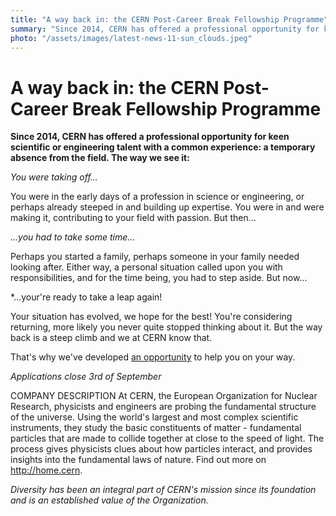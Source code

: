 ```yaml
---
title: "A way back in: the CERN Post-Career Break Fellowship Programme"
summary: "Since 2014, CERN has offered a professional opportunity for keen scientific or engineering talent with a common experience: a temporary absence from the field."
photo: "/assets/images/latest-news-11-sun_clouds.jpeg"
---
```


A way back in: the CERN Post-Career Break Fellowship Programme
===========================

**Since 2014, CERN has offered a professional opportunity for keen scientific or engineering talent with a common experience: a temporary 
absence from the field. The way we see it:**

*You were taking off...*

You were in the early days of a profession in science or engineering, or perhaps already steeped in and building up expertise. You were in
and were making it, contributing to your field with passion. But then...

*...you had to take some time...*

Perhaps you started a family, perhaps someone in your family needed looking after. Either way, a personal situation called upon you with 
responsibilities, and for the time being, you had to step aside. But now...

*...your're ready to take a leap again!

Your situation has evolved, we hope for the best! You're considering returning, more likely you never quite stopped thinking about it. But
the way back is a steep climb and we at CERN know that. 

That's why we've developed [an opportunity](https://jobs.smartrecruiters.com/CERN/743999669719198-post-career-break-fellowship-programme?trid=3320305b-0f5f-4245-a3a4-e2e46bc46590) to help you on your way. 

*Applications close 3rd of September*

COMPANY DESCRIPTION 
At CERN, the European Organization for Nuclear Research, physicists and engineers are probing the fundamental structure of the universe. 
Using the world's largest and most complex scientific instruments, they study the basic constituents of matter - fundamental particles that
are made to collide together at close to the speed of light. The process gives physicists clues about how particles interact, and provides
insights into the fundamental laws of nature. Find out more on http://home.cern.

*Diversity has been an integral part of CERN's mission since its foundation and is an established value of the Organization.*

